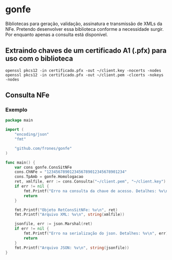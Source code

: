 # gonfe
Bibliotecas para geração, validação, assinatura e transmissão de XMLs da NFe. Pretendo desenvolver essa biblioteca conforme a necessidade surgir. Por enquanto apenas a consulta está disponível.

## Extraindo chaves de um certificado A1 (.pfx) para uso com o biblioteca
```
openssl pkcs12 -in certificado.pfx -out ~/client.key -nocerts -nodes
openssl pkcs12 -in certificado.pfx -out ~/client.pem -clcerts -nokeys -nodes
```

## Consulta NFe
### Exemplo
```go
package main

import (
	"encoding/json"
	"fmt"

	"github.com/frones/gonfe"
)

func main() {
	var cons gonfe.ConsSitNFe
	cons.ChNFe = "1234567890123456789012345678901234"
	cons.TpAmb = gonfe.Homologacao
	ret, xmlfile, err := cons.Consulta("~/client.pem", "~/client.key")
	if err != nil {
		fmt.Printf("Erro na consulta da chave de acesso. Detalhes: %v\n", err)
		return
	}

	fmt.Printf("Objeto RetConsSitNFe: %v\n", ret)
	fmt.Printf("Arquivo XML: %v\n", string(xmlfile))

	jsonfile, err := json.Marshal(ret)
	if err != nil {
		fmt.Printf("Erro na serialização do json. Detalhes: %v\n", err)
		return
	}
	fmt.Printf("Arquivo JSON: %v\n", string(jsonfile))
}
```
